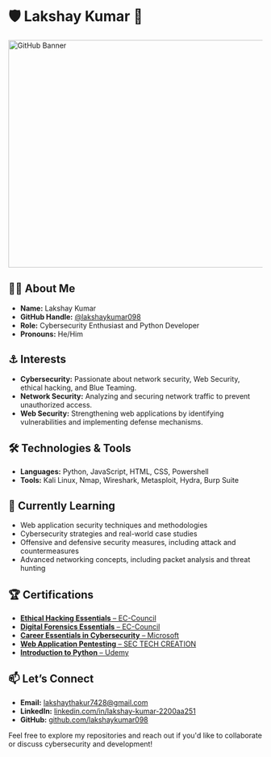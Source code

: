 # 🛡️ Lakshay Kumar 🔐

<img src="https://avatars.githubusercontent.com/u/121855005?v=4" alt="GitHub Banner" style="height:450px; width:900px;" />

## 🏴‍☠️ About Me

- **Name:** Lakshay Kumar
- **GitHub Handle:** [@lakshaykumar098](https://github.com/lakshaykumar098)
- **Role:** Cybersecurity Enthusiast and Python Developer
- **Pronouns:** He/Him

## ⚓ Interests

- **Cybersecurity:** Passionate about network security, Web Security, ethical hacking, and Blue Teaming.
- **Network Security:** Analyzing and securing network traffic to prevent unauthorized access.
- **Web Security:** Strengthening web applications by identifying vulnerabilities and implementing defense mechanisms.

## 🛠️ Technologies & Tools

- **Languages:** Python, JavaScript, HTML, CSS, Powershell  
- **Tools:** Kali Linux, Nmap, Wireshark, Metasploit, Hydra, Burp Suite   

## 🌱 Currently Learning

- Web application security techniques and methodologies
- Cybersecurity strategies and real-world case studies
- Offensive and defensive security measures, including attack and countermeasures
- Advanced networking concepts, including packet analysis and threat hunting

## 🏆 Certifications

- [**Ethical Hacking Essentials** – EC-Council](https://codered.eccouncil.org/certificate/98538f32-5a17-42f9-b98a-edaac91ae885?logged=true)
- [**Digital Forensics Essentials** – EC-Council](https://codered.eccouncil.org/certificate/81437f0a-bb16-4822-a2b4-7c44895c7c19?logged=true)
- [**Career Essentials in Cybersecurity** – Microsoft](https://www.linkedin.com/learning/certificates/a6c6722f3254fdf69270c923f032657acfccdd76f6cfdd217b9fbe71596101ae)
- [**Web Application Pentesting** – SEC TECH CREATION](https://trainings.sectechcreation.com/verify-certificates/69e17fb.pdf)
- [**Introduction to Python** – Udemy](https://www.udemy.com/certificate/UC-a7b3cd09-c997-4ec5-bfb8-60b7328a34c9/)

## 📫 Let’s Connect

- **Email:** [lakshaythakur7428@gmail.com](mailto:lakshaythakur7428@gmail.com)  
- **LinkedIn:** [linkedin.com/in/lakshay-kumar-2200aa251](https://www.linkedin.com/in/lakshay-kumar-2200aa251/)  
- **GitHub:** [github.com/lakshaykumar098](https://github.com/lakshaykumar098)

Feel free to explore my repositories and reach out if you'd like to collaborate or discuss cybersecurity and development!

